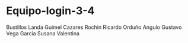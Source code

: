 # Equipo-login-3-4
Bustillos Landa Guimel
Cazares Rochin Ricardo
Orduño Angulo Gustavo
Vega Garcia Susana Valentina
